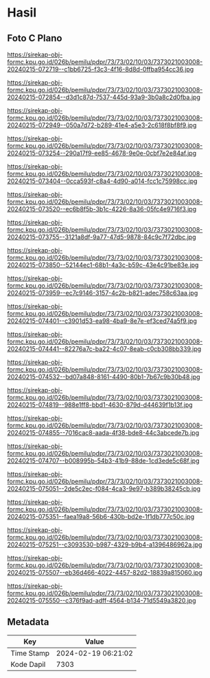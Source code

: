 # Hasil

## Foto C Plano

https://sirekap-obj-formc.kpu.go.id/026b/pemilu/pdpr/73/73/02/10/03/7373021003008-20240215-072719--c1bb6725-f3c3-4f16-8d8d-0ffba954cc36.jpg

https://sirekap-obj-formc.kpu.go.id/026b/pemilu/pdpr/73/73/02/10/03/7373021003008-20240215-072854--d3d1c87d-7537-445d-93a9-3b0a8c2d0fba.jpg

https://sirekap-obj-formc.kpu.go.id/026b/pemilu/pdpr/73/73/02/10/03/7373021003008-20240215-072949--050a7d72-b289-41e4-a5e3-2c618f8bf8f9.jpg

https://sirekap-obj-formc.kpu.go.id/026b/pemilu/pdpr/73/73/02/10/03/7373021003008-20240215-073254--290a17f9-ee85-4678-9e0e-0cbf7e2e84af.jpg

https://sirekap-obj-formc.kpu.go.id/026b/pemilu/pdpr/73/73/02/10/03/7373021003008-20240215-073404--0cca593f-c8a4-4d90-a014-fcc1c75998cc.jpg

https://sirekap-obj-formc.kpu.go.id/026b/pemilu/pdpr/73/73/02/10/03/7373021003008-20240215-073520--ec6b8f5b-3b1c-4226-8a36-05fc4e9716f3.jpg

https://sirekap-obj-formc.kpu.go.id/026b/pemilu/pdpr/73/73/02/10/03/7373021003008-20240215-073755--3121a8df-9a77-47d5-9878-84c9c7f72dbc.jpg

https://sirekap-obj-formc.kpu.go.id/026b/pemilu/pdpr/73/73/02/10/03/7373021003008-20240215-073850--52144ec1-68b1-4a3c-b59c-43e4c91be83e.jpg

https://sirekap-obj-formc.kpu.go.id/026b/pemilu/pdpr/73/73/02/10/03/7373021003008-20240215-073959--ec7c9146-3157-4c2b-b821-adec758c63aa.jpg

https://sirekap-obj-formc.kpu.go.id/026b/pemilu/pdpr/73/73/02/10/03/7373021003008-20240215-074401--c3901d53-ea98-4ba9-8e7e-ef3ced74a5f9.jpg

https://sirekap-obj-formc.kpu.go.id/026b/pemilu/pdpr/73/73/02/10/03/7373021003008-20240215-074441--82276a7c-ba22-4c07-8eab-c0cb308bb339.jpg

https://sirekap-obj-formc.kpu.go.id/026b/pemilu/pdpr/73/73/02/10/03/7373021003008-20240215-074532--bd07a848-8161-4490-80b1-7b67c9b30b48.jpg

https://sirekap-obj-formc.kpu.go.id/026b/pemilu/pdpr/73/73/02/10/03/7373021003008-20240215-074819--988e1ff8-bbd1-4630-879d-d44639f1b13f.jpg

https://sirekap-obj-formc.kpu.go.id/026b/pemilu/pdpr/73/73/02/10/03/7373021003008-20240215-074855--7016cac8-aada-4f38-bde8-44c3abcede7b.jpg

https://sirekap-obj-formc.kpu.go.id/026b/pemilu/pdpr/73/73/02/10/03/7373021003008-20240215-074707--b008995b-54b3-41b9-88de-1cd3ede5c68f.jpg

https://sirekap-obj-formc.kpu.go.id/026b/pemilu/pdpr/73/73/02/10/03/7373021003008-20240215-075051--2de5c2ec-f084-4ca3-9e97-b389b38245cb.jpg

https://sirekap-obj-formc.kpu.go.id/026b/pemilu/pdpr/73/73/02/10/03/7373021003008-20240215-075351--faea19a8-56b6-430b-bd2e-1f1db777c50c.jpg

https://sirekap-obj-formc.kpu.go.id/026b/pemilu/pdpr/73/73/02/10/03/7373021003008-20240215-075251--c3093530-b987-4329-b9b4-a1396486962a.jpg

https://sirekap-obj-formc.kpu.go.id/026b/pemilu/pdpr/73/73/02/10/03/7373021003008-20240215-075507--eb36d466-4022-4457-82d2-18839a815060.jpg

https://sirekap-obj-formc.kpu.go.id/026b/pemilu/pdpr/73/73/02/10/03/7373021003008-20240215-075550--c376f9ad-adff-4564-b134-71d5549a3820.jpg


## Metadata

| Key        | Value               |
| ---------- | ------------------- |
| Time Stamp | 2024-02-19 06:21:02 |
| Kode Dapil | 7303                |



